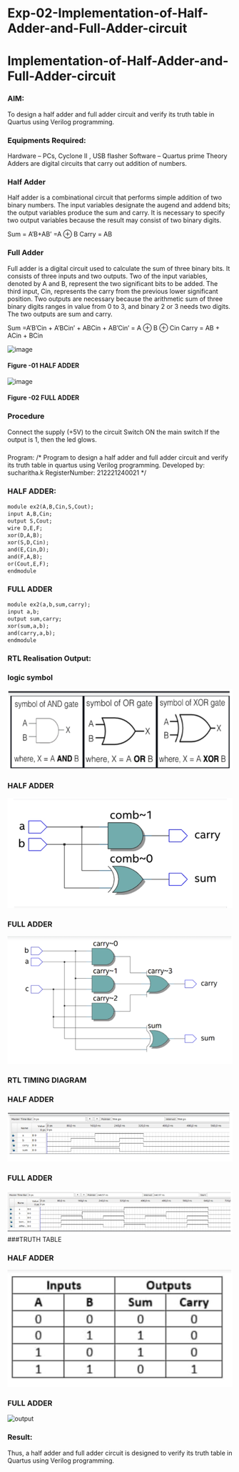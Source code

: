 # Exp-02-Implementation-of-Half-Adder-and-Full-Adder-circuit

# Implementation-of-Half-Adder-and-Full-Adder-circuit
### AIM:
To design a half adder and full adder circuit and verify its truth table in Quartus using Verilog programming.

### Equipments Required:
Hardware – PCs, Cyclone II , USB flasher
Software – Quartus prime
Theory
Adders are digital circuits that carry out addition of numbers.

### Half Adder
Half adder is a combinational circuit that performs simple addition of two binary numbers. The input variables designate the augend and addend bits; the output variables produce the sum and carry. It is necessary to specify two output variables because the result may consist of two binary digits.

Sum = A’B+AB’ =A ⊕ B Carry = AB

### Full Adder
Full adder is a digital circuit used to calculate the sum of three binary bits. It consists of three inputs and two outputs. Two of the input variables, denoted by A and B, represent the two significant bits to be added. The third input, Cin, represents the carry from the previous lower significant position. Two outputs are necessary because the arithmetic sum of three binary digits ranges in value from 0 to 3, and binary 2 or 3 needs two digits. The two outputs are sum and carry.

Sum =A’B’Cin + A’BCin’ + ABCin + AB’Cin’ = A ⊕ B ⊕ Cin Carry = AB + ACin + BCin

 ![image](https://user-images.githubusercontent.com/36288975/163552156-a13e5a56-c638-4110-97d9-8896907c8d25.png)

#### Figure -01 HALF ADDER 


![image](https://user-images.githubusercontent.com/36288975/163552057-b3547877-6d07-45b4-b7e0-bcfebfad9e1d.png)

#### Figure -02 FULL ADDER 

### Procedure

Connect the supply (+5V) to the circuit
Switch ON the main switch
If the output is 1, then the led glows.
### 
Program:
/*
Program to design a half adder and full adder circuit and verify its truth table in quartus using Verilog programming.
Developed by: sucharitha.k
RegisterNumber:  212221240021
*/
### HALF ADDER:
~~~
module ex2(A,B,Cin,S,Cout); 
input A,B,Cin;
output S,Cout; 
wire D,E,F;
xor(D,A,B);
xor(S,D,Cin); 
and(E,Cin,D);
and(F,A,B); 
or(Cout,E,F);
endmodule
~~~
### FULL ADDER
~~~
module ex2(a,b,sum,carry);
input a,b;
output sum,carry;
xor(sum,a,b);
and(carry,a,b);
endmodule
~~~
### RTL Realisation Output:
### logic symbol
![output](https://github.com/Sucharithachowdary/Exp-02-Implementation-of-Half-Adder-and-Full-Adder-circuit/blob/main/logic%20symbol.png)
### HALF ADDER
![output](https://github.com/Sucharithachowdary/Exp-02-Implementation-of-Half-Adder-and-Full-Adder-circuit/blob/main/de%20o1.png)
### FULL ADDER
![output](https://github.com/Sucharithachowdary/Exp-02-Implementation-of-Half-Adder-and-Full-Adder-circuit/blob/main/de%20o2.png)
### RTL TIMING DIAGRAM
### HALF ADDER
![output](https://github.com/Sucharithachowdary/Exp-02-Implementation-of-Half-Adder-and-Full-Adder-circuit/blob/main/de%20o3.png)
### FULL ADDER
![output](https://github.com/Sucharithachowdary/Exp-02-Implementation-of-Half-Adder-and-Full-Adder-circuit/blob/main/de%20o4.png)
###TRUTH TABLE
### HALF ADDER
![output](https://github.com/Sucharithachowdary/Exp-02-Implementation-of-Half-Adder-and-Full-Adder-circuit/blob/main/de%20o5.png)
### FULL ADDER
![output](https://user-images.githubusercontent.com/94166007/233142391-03194506-e424-4895-a35a-580948990a82.png)
### Result:
Thus, a half adder and full adder circuit is designed to verify its truth table in Quartus using Verilog programming.
